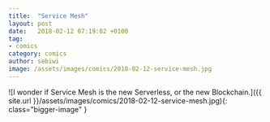 ```yaml
---
title:  "Service Mesh"
layout: post
date:   2018-02-12 07:19:02 +0100
tag:
- comics
category: comics
author: sebiwi
image: /assets/images/comics/2018-02-12-service-mesh.jpg
---
```


![I wonder if Service Mesh is the new Serverless, or the new Blockchain.]({{ site.url }}/assets/images/comics/2018-02-12-service-mesh.jpg){: class="bigger-image" }
